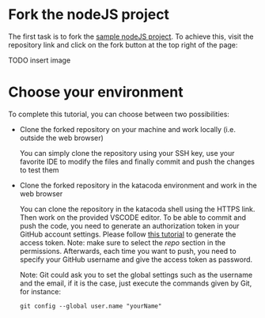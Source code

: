# Fork the nodeJS project

The first task is to fork the [sample nodeJS project]([TODO](https://github.com/BastienFaivre/katacoda-GH-actions)). To achieve this, visit the repository link and click on the fork button at the top right of the page:

TODO insert image

# Choose your environment

To complete this tutorial, you can choose between two possibilities:

- Clone the forked repository on your machine and work locally (i.e. outside the web browser)

    You can simply clone the repository using your SSH key, use your favorite IDE to modify the files and finally commit and push the changes to test them

- Clone the forked repository in the katacoda environment and work in the web browser

    You can clone the repository in the katacoda shell using the HTTPS link. Then work on the provided VSCODE editor. To be able to commit and push the code, you need to generate an authorization token in your GitHub account settings. Please follow [this tutorial](https://docs.github.com/en/authentication/keeping-your-account-and-data-secure/creating-a-personal-access-token) to generate the access token. Note: make sure to select the *repo* section in the permissions. Afterwards, each time you want to push, you need to specify your GitHub username and give the access token as password.

    Note: Git could ask you to set the global settings such as the username and the email, if it is the case, just execute the commands given by Git, for instance:
    ```
    git config --global user.name "yourName"
    ```



